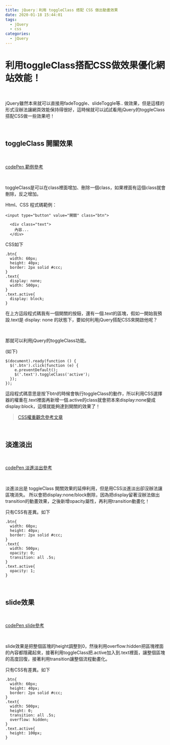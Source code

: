 ```yaml
---
title: jQuery：利用 toggleClass 搭配 CSS 做出動畫效果
date: 2020-01-18 15:44:01
tags:
  - jQuery
  - css
categories: 
  - jQuery
---
```


# 利用toggleClass搭配CSS做效果優化網站效能！

<br/>

jQuery雖然本來就可以直接用fadeToggle、slideToggle等.. 做效果，但是這樣的形式沒辦法讓網頁效能保持得很好，這時候就可以試試看用jQuery的toggleClass搭配CSS做一些效果吧！


<br/>

## toggleClass 開關效果

<br/>

[codePen 範例參考](https://codepen.io/Chee7o/pen/rNaQWbJ)

<br/>

toggleClass是可以在class裡面增加、刪除一個class，如果裡面有這個class就會刪除，反之增加。
<br/>

Html、CSS 程式碼範例：

``` 
<input type="button" value="開關" class="btn">

  <div class="text">
    內容...
  </div>
```

CSS如下

```
.btn{
  width: 60px;
  height: 40px;
  border: 2px solid #ccc;
}
.text{
  display: none;
  width: 500px;
}
.text.active{
  display: block;
}
```

在上方這段程式碼我有一個開關的按鈕，還有一個.text的區塊，假如一開始我預設.text是 display: none 的狀態下，要如何利用jQuery搭配CSS來開啟他呢？

<br/>

那就可以利用jQuery的toggleClass功能。

(如下)

```
$(document).ready(function () {
  $('.btn').click(function (e) { 
    e.preventDefault();
    $('.text').toggleClass('active');
  });
});
```

這段程式碼意思是按下btn的時候會執行toggleClass的動作，所以利用CSS選擇器的權重在.text裡面再新增一個.active的class就會把本來display:none變成display:block，這樣就能夠達到開關的效果了！

> [CSS權重觀念參考文章](https://ithelp.ithome.com.tw/articles/10196454) 

<BR/>

## 淡進淡出

<BR/>

[codePen 淡進淡出參考](https://codepen.io/Chee7o/pen/Jjoebwa)

<BR/>

淡進淡出是 toggleClass 開關效果的延伸利用，但是用CSS淡進淡出卻沒辦法讓區塊消失。
所以會把display:none/block刪除，因為把display留著沒辦法做出transition的動畫效果，之後新增opacity屬性，再利用transition動畫化！


只有CSS有差異。如下

```
.btn{
  width: 60px;
  height: 40px;
  border: 2px solid #ccc;
}
.text{
  width: 500px;
  opacity: 0;
  transition: all .5s;
}
.text.active{
  opacity: 1;
}
```

<br/>

## slide效果

<BR/>

[codePen slide參考](https://codepen.io/Chee7o/pen/XWJypmB)

<BR/>

slide效果是把整個區塊的height調整到0，然後利用overflow:hidden把區塊裡面的內容都隱藏起來，接著利用toggleClass把.active加入到.text裡面，讓整個區塊的高度回復，接著利用transition讓整個流程動畫化。

只有CSS有差異。如下

```
.btn{
  width: 60px;
  height: 40px;
  border: 2px solid #ccc;
}
.text{
  width: 500px;
  height: 0;
  transition: all .5s;
  overflow: hidden;
}
.text.active{
  height: 100px;
}
```
